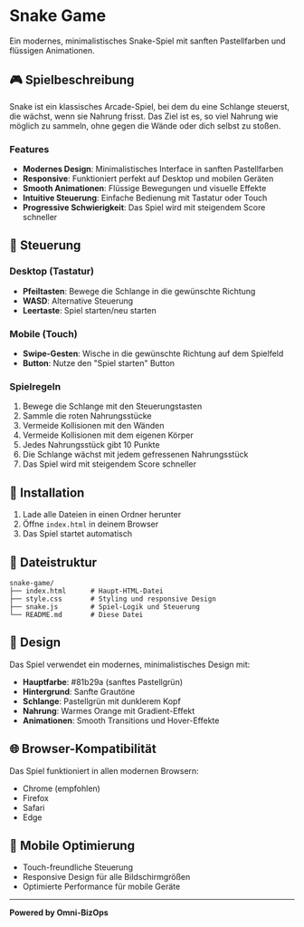 # Snake Game

Ein modernes, minimalistisches Snake-Spiel mit sanften Pastellfarben und flüssigen Animationen.

## 🎮 Spielbeschreibung

Snake ist ein klassisches Arcade-Spiel, bei dem du eine Schlange steuerst, die wächst, wenn sie Nahrung frisst. Das Ziel ist es, so viel Nahrung wie möglich zu sammeln, ohne gegen die Wände oder dich selbst zu stoßen.

### Features

- **Modernes Design**: Minimalistisches Interface in sanften Pastellfarben
- **Responsive**: Funktioniert perfekt auf Desktop und mobilen Geräten
- **Smooth Animationen**: Flüssige Bewegungen und visuelle Effekte
- **Intuitive Steuerung**: Einfache Bedienung mit Tastatur oder Touch
- **Progressive Schwierigkeit**: Das Spiel wird mit steigendem Score schneller

## 🎯 Steuerung

### Desktop (Tastatur)
- **Pfeiltasten**: Bewege die Schlange in die gewünschte Richtung
- **WASD**: Alternative Steuerung
- **Leertaste**: Spiel starten/neu starten

### Mobile (Touch)
- **Swipe-Gesten**: Wische in die gewünschte Richtung auf dem Spielfeld
- **Button**: Nutze den "Spiel starten" Button

### Spielregeln
1. Bewege die Schlange mit den Steuerungstasten
2. Sammle die roten Nahrungsstücke
3. Vermeide Kollisionen mit den Wänden
4. Vermeide Kollisionen mit dem eigenen Körper
5. Jedes Nahrungsstück gibt 10 Punkte
6. Die Schlange wächst mit jedem gefressenen Nahrungsstück
7. Das Spiel wird mit steigendem Score schneller

## 🚀 Installation

1. Lade alle Dateien in einen Ordner herunter
2. Öffne `index.html` in deinem Browser
3. Das Spiel startet automatisch

## 📁 Dateistruktur

```
snake-game/
├── index.html      # Haupt-HTML-Datei
├── style.css       # Styling und responsive Design
├── snake.js        # Spiel-Logik und Steuerung
└── README.md       # Diese Datei
```

## 🎨 Design

Das Spiel verwendet ein modernes, minimalistisches Design mit:
- **Hauptfarbe**: #81b29a (sanftes Pastellgrün)
- **Hintergrund**: Sanfte Grautöne
- **Schlange**: Pastellgrün mit dunklerem Kopf
- **Nahrung**: Warmes Orange mit Gradient-Effekt
- **Animationen**: Smooth Transitions und Hover-Effekte

## 🌐 Browser-Kompatibilität

Das Spiel funktioniert in allen modernen Browsern:
- Chrome (empfohlen)
- Firefox
- Safari
- Edge

## 📱 Mobile Optimierung

- Touch-freundliche Steuerung
- Responsive Design für alle Bildschirmgrößen
- Optimierte Performance für mobile Geräte

---

**Powered by Omni-BizOps** 